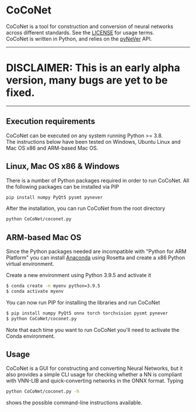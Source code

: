 # CoCoNet

CoCoNet is a tool for construction and conversion of neural networks 
across different standards.
See the [LICENSE](https://github.com/NeVerTools/NeVer2/blob/main/LICENSE.txt) 
for usage terms. \
CoCoNet is written in Python, and relies on the 
[pyNeVer](https://www.github.com/nevertools/pynever) API.

---

# DISCLAIMER: This is an early alpha version, many bugs are yet to be fixed.

---
## Execution requirements

CoCoNet can be executed on any system running Python >= 3.8. \
The instructions below have been tested on Windows, 
Ubuntu Linux and Mac OS x86 and ARM-based Mac OS.

## Linux, Mac OS x86 & Windows
There is a number of Python packages required in order to
run CoCoNet. All the following packages can be installed
via PIP

```bash
pip install numpy PyQt5 pysmt pynever
```

After the installation, you can run CoCoNet from the root directory

```bash
python CoCoNet/coconet.py
```

## ARM-based Mac OS

Since the Python packages needed are incompatible with "Python for ARM
Platform" you can install [Anaconda](https://www.anaconda.com/) using
Rosetta and create a x86 Python virtual environment.

Create a new environment using Python 3.9.5 and activate it

```bash
$ conda create -n myenv python=3.9.5
$ conda activate myenv
```

You can now run PIP for installing the libraries and run CoCoNet

```bash
$ pip install numpy PyQt5 onnx torch torchvision pysmt pynever
$ python CoCoNet/coconet.py
```

Note that each time you want to run CoCoNet you'll need to activate 
the Conda environment.

## Usage

CoCoNet is a GUI for constructing and converting Neural Networks, but it 
also provides a simple CLI usage for checking whether a NN is compliant
with VNN-LIB and quick-converting networks in the ONNX format.
Typing

```bash
python CoCoNet/coconet.py -h
```

shows the possible command-line instructions available.
